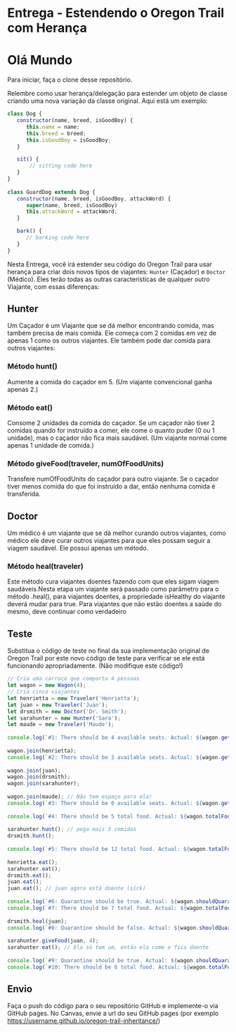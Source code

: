 # Entrega - Estendendo o Oregon Trail com Herança
# Olá Mundo
Para iniciar, faça o clone desse repositório.

Relembre como usar herança/delegação para estender um objeto de classe criando uma nova variação da classe original. Aqui está um exemplo:

```js
class Dog {
   constructor(name, breed, isGoodBoy) {
      this.name = name;
      this.breed = breed;
      this.isGoodBoy = isGoodBoy;
   }

   sit() {
       // sitting code here
   }
}
 
class GuardDog extends Dog {
   constructor(name, breed, isGoodBoy, attackWord) {
      super(name, breed, isGoodBoy)
      this.attackWord = attackWord;
   }

   bark() {
      // barking code here
   }
}
```

Nesta Entrega, você irá estender seu código do Oregon Trail para usar herança para criar dois novos tipos de viajantes: `Hunter` (Caçador) e `Doctor` (Médico). Eles terão todas as outras características de qualquer outro Viajante, com essas diferenças:

## Hunter

Um Caçador é um Viajante que se dá melhor encontrando comida, mas também precisa de mais comida. Ele começa com 2 comidas em vez de apenas 1 como os outros viajantes. Ele também pode dar comida para outros viajantes:

### Método hunt()

Aumente a comida do caçador em 5. (Um viajante convencional ganha apenas 2.)

### Método eat()

Consome 2 unidades da comida do caçador. Se um caçador não tiver 2 comidas quando for instruído a comer, ele come o quanto puder (0 ou 1 unidade), mas o caçador não fica mais saudável. (Um viajante normal come apenas 1 unidade de comida.)

### Método giveFood(traveler, numOfFoodUnits)

Transfere numOfFoodUnits do caçador para outro viajante. Se o caçador tiver menos comida do que foi instruído a dar, então nenhuma comida é transferida.

## Doctor

Um médico é um viajante que se dá melhor curando outros viajantes, como médico ele deve curar outros viajantes para que eles possam seguir a viagem saudável. Ele possui apenas um método.

### Método heal(traveler)

Este método cura viajantes doentes fazendo com que eles sigam viagem saudáveis.Nesta etapa um viajante será passado como parâmetro para o método .heal(), para viajantes doentes, a propriedade isHealthy do viajante deverá mudar para true. Para viajantes que não estão doentes a saúde do mesmo, deve continuar como verdadeiro

## Teste

Substitua o código de teste no final da sua implementação original de Oregon Trail por este novo código de teste para verificar se ele está funcionando apropriadamente. (Não modifique este código!)

```js
// Cria uma carroça que comporta 4 pessoas
let wagon = new Wagon(4);
// Cria cinco viajantes
let henrietta = new Traveler('Henrietta');
let juan = new Traveler('Juan');
let drsmith = new Doctor('Dr. Smith');
let sarahunter = new Hunter('Sara');
let maude = new Traveler('Maude');
 
console.log(`#1: There should be 4 available seats. Actual: ${wagon.getAvailableSeatCount()}`);
 
wagon.join(henrietta);
console.log(`#2: There should be 3 available seats. Actual: ${wagon.getAvailableSeatCount()}`);
 
wagon.join(juan);
wagon.join(drsmith);
wagon.join(sarahunter);
 
wagon.join(maude); // Não tem espaço para ela!
console.log(`#3: There should be 0 available seats. Actual: ${wagon.getAvailableSeatCount()}`);
 
console.log(`#4: There should be 5 total food. Actual: ${wagon.totalFood()}`);
 
sarahunter.hunt(); // pega mais 5 comidas
drsmith.hunt();
 
console.log(`#5: There should be 12 total food. Actual: ${wagon.totalFood()}`);
 
henrietta.eat();
sarahunter.eat();
drsmith.eat();
juan.eat();
juan.eat(); // juan agora está doente (sick)
 
console.log(`#6: Quarantine should be true. Actual: ${wagon.shouldQuarantine()}`);
console.log(`#7: There should be 7 total food. Actual: ${wagon.totalFood()}`);
 
drsmith.heal(juan);
console.log(`#8: Quarantine should be false. Actual: ${wagon.shouldQuarantine()}`);
 
sarahunter.giveFood(juan, 4);
sarahunter.eat(); // Ela só tem um, então ela come e fica doente
 
console.log(`#9: Quarantine should be true. Actual: ${wagon.shouldQuarantine()}`);
console.log(`#10: There should be 6 total food. Actual: ${wagon.totalFood()}`);
```

## Envio

Faça o push do código para o seu repositório GitHub e implemente-o via GitHub pages. No Canvas, envie a url do seu GitHub pages (por exemplo https://username.github.io/oregon-trail-inheritance/)
